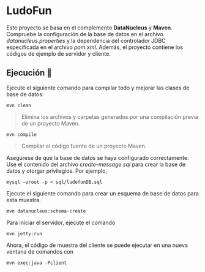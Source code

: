 
# LudoFun

Este proyecto se basa en el complemento **DataNucleus** y  **Maven**. Compruebe la configuración de la base de datos en el archivo *datanucleus.properties* y la dependencia del controlador JDBC especificada en el archivo *pom.xml*. Además, el proyecto contiene los códigos de ejemplo de servidor y cliente.

## Ejecución 🤖

Ejecute el siguiente comando para compilar todo y mejorar las clases de base de datos:

	mvn clean
   > Elimina los archivos y carpetas generados por una compilación previa de un proyecto Maven.
	
	mvn compile
 > Compilar el código fuente de un proyecto Maven.
 >
Asegúrese de que la base de datos se haya configurado correctamente. Use el contenido del archivo *create-message.sql* para crear la base de datos y otorgar privilegios. Por ejemplo,

	mysql –uroot -p < sql/ludofunDB.sql

Ejecute el siguiente comando para crear un esquema de base de datos para esta muestra.

	mvn datanucleus:schema-create

Para iniciar el servidor, ejecute el comando

	mvn jetty:run

Ahora, el código de muestra del cliente se puede ejecutar en una nueva ventana de comandos con

	mvn exec:java -Pclient
